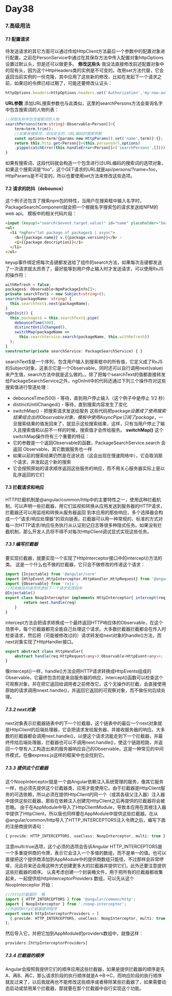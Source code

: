 # Day38
### 7.高级用法
#### 7.1 配置请求
  待发送请求的其它方面可以通过传给HttpClient方法最后一个参数中的配置对象进行配置，之前在PersonService中通过在其保存方法中传入配置对象httpOptions设置过默认头，但是还可以做更多。
  **修改这些头**
  我没法直接修改前述配置对象中的现有头，因为这个HttpHeaders类的实例是不可变的。改用set方法代替，它会返回当前实例的一份克隆，其中应用了这些新的修改，比如在发起下一个请求之前，如果旧的令牌已经过期了，可能还要修改认证头：
```typescript
httpOptions.headers=httpOptions.headers.set('Authorization','my-new-auth-token')
```
  **URL参数**
  添加URL搜索参数也与此类似，这里的searchPersons方法会查询名字中包含搜索词的人物列表：
```typescript
//获取名称中包含搜索词的人物
searchPersons(term:string):Observable<Person[]>{
    term=term.trim();
    //如果有搜索项，添加安全的，URL编码的搜索参数
    const options=term?{params:new HttpParams().set('name',term)}:{};
    return this.http.get<Person[]>(this.personsUrl,options)
    .pippe(catchError(this.handleError<Person[]>('searchPersons',[])))
}
```
  如果有搜索词，这段代码就会构造一个包含进行过URL编码的搜索词的选项对象，如果这个搜索词是“foo”，这个GET请求的URL就是api/persons/?name=foo，HttpParams是不可变的，所以也要使用set方法来修改这些选项。
#### 7.2 请求的防抖（debounce）
  这个例子还包含了搜索npm包的特性，当用户在搜索框中输入名字时，PackageSearchComponent就会把一个根据名字搜索包的请求发送给NPM的web api。
  模板中的相关代码片段：
```html
<input (keyup)="search($event.target.value)" id="name" placeholder="Search"/>
<ul>
  <li *ngFor="let package of packages$ | async">
    <b>{{package.name}} v.{{package.version}}</b> -
    <i>{{package.description}}</i>
  </li>
</ul>
```
  keyup事件绑定把每次击键都发送给了组件的search方法，如果每次击键都发送了一次请求就太昂贵了，最好能等到用户停止输入时才发送请求，可以使用RxJS的操作符：
```typescript
withRefresh = false;
packages$: Observable<NpmPackageInfo[]>;
private searchText$ = new Subject<string>();
search(packageName: string) {
  this.searchText$.next(packageName);
}
ngOnInit() {
  this.packages$ = this.searchText$.pipe(
    debounceTime(500),
    distinctUntilChanged(),
    switchMap(packageName =>
      this.searchService.search(packageName, this.withRefresh))
  );
}
constructor(private searchService: PackageSearchService) { }
```
  searchText$是一个序列，包含用户输入到搜索框中的所有值，它定义成了RxJS的Subject对象，这表示它是一个Observable，同时还可以自行调用next(value)来产生值，search方法中就是这么做的。。除了把每个searchText的值都直接转发给PackageSearchService之外，ngOnInit中的代码还通过下列三个操作符对这些 搜索值进行管道处理：
  - debounceTime(500) - 等待，直到用户停止输入（这个例子中是停止 1/2 秒）
  - distinctUntilChanged() - 等待，直到搜索内容发生了变化
  - switchMap() - 把搜索请求发送给服务
  这些代码把package$设置成了使用搜索结果组合出的Observable对象，模板中使用AsyncPipe订阅了package$，一旦搜索结果的值发回来了，就显示这些搜索结果，这样，只有当用户停止了输入且搜索值和以前不一样的时候，搜索值才会传给服务。
  **switchMap()**
  这个switchMap操作符有三个重要的特征：
  - 它的参数是一个返回Observable的函数，PackageSearchService.search 会返回 Observable，其它数据服务也一样
  - 如果以前的搜索结果仍然是在途状态（这会出现在慢速网络中），它会取消那个请求，并发起这个新的搜索
  - 它会按照原始的请求顺序返回这些服务的响应，而不用关心服务器实际上是以乱序返回的它们
#### 7.3 拦截请求和响应
  HTTP拦截机制是@angular/common/http中的主要特性之一，使用这种拦截机制，可以声明一些拦截器，用它们监视和转换从应用发送到服务器的HTTP请求，拦截器还可以用监视和转换从服务器返回 到本应用的那些响应，多个选择器会构成一个“请求/响应处理器”的双向链表。拦截器可以用一种常规的、标准的方式对每一次HTTP请求/响应任务执行从认证到记日志等很多种隐式任务。如果没有拦截机制，那么开发人员将不得不对每次HttpClient调试显式实现这些任务。
##### 7.3.1 编写拦截器
  要实现拦截器，就要实现一个实现了HttpInterceptor接口中的intercept()方法的类。
  这是一个什么也不做的拦截器，它只会不做修改的传递这个请求：
```typescript
import {Injectable} from '@angular/core'
import {HttpEvent,HttpInterceptor,HttpHandler,HttpRequest} from '@angualr/common/http';
import {Observable} from 'rxjs';
//将未触及的请求传递给下一个请求处理程序
@Injectable()
export class NoopInterceptor implements HttpInterceptor{ intercept(req:HttpRequest<any>,next:HttpHandler):Observable<HttpEvent<any>>{
        return next.handle(req)
    }
}
```
  intercept方法会把请求转换成一个最终返回HTTP响应体的Observable，在这个场景中，每个拦截器都完全能自己处理这个请求。大多数拦截器拦截都会在传入时检查请求，然后把（可能被修改过的）请求转发给next对象的handle()方法，而next对象实现了HttpHandler接口。
```typescript
export abstract class HttpHandler{
    abstract handle(req:HttpRequest<any>):Observable<HttpEvent<any>>;
}
```
  像intercept()一样，handle()方法会把HTTP请求转换成HttpEvents组成的Observable，它最终包含的是来自服务器的响应，intercept()函数可以检查这个可观察对象，并在把它返回给调用者之前修改它。这个无操作的拦截，会直接使用原始的请求调用nnext.handle()，并返回它返回的可观察对象，而不做任何后续处理。
##### 7.3.2 next对象
  next对象表示拦截器链表中的下一个拦截器，这个链表中的最后一个next对象就是HttpClient的后端处理器，它会把请求发给服务器，并接收服务器的响应。大多数的拦截器都会调用next.handle()，以便这个请求流能走到下一个拦截器，并最终传给后端处理器，拦截器也可以不调用next.handle()，使这个链路短路，并返回一个带有人工构造出来的服务器响应自己的Observable，这是一种常见的中间件模式，在像express.js这样的框架中也会找到它。
##### 7.3.3 提供这个拦截器
  这个NoopInterceptor就是一个由Angular依赖注入系统管理的服务，像其它服务一样，也必须先提供这个拦截器类，应用才能使用它。由于拦截器是HttpClient服务的可选依赖，所以必须在提供HttpClient的同一个（或其各级父注入器）注入器中提供这些拦截器，那些在依赖注入创建完HttpClient之后再提供的拦截器将会被忽略。
  由于在AppModule中导入了HttpClientModule，导致本应用在其根注入器中提供了HttpClient，所以我也同样要在AppModule中提供这些拦截器。在从@angular/common/http导入了HTTP_INTERCEPTORS注入令牌之后，编写下面的注册商提供语句：
```typescript
{ provide: HTTP_INTERCEPTORS, useClass: NoopInterceptor, multi: true }
```
  注意multi:true选项，这个必须的选项会告诉Angular HTTP_INTERCEPTORS是一个多重提供商的令牌，表示它会注入一个多值的数组，而不是单一的值。也可以直接把这个提供商添加到AppModule中的提供商数组只能怪，不过那样会非常啰嗦，况且将来还会用这种方式创建更多大的拦截器并提供它们，此外还要注意提供这些拦截器的顺序。
  认真考虑创建一个封装桶文件，用于把所有的拦截器都收集起来，一起提供给httpInterceptorProviders 数组，可以先从这个 NoopInterceptor 开始：
```typescript
///http拦截器的  桶
import { HTTP_INTERCEPTORS } from '@angular/common/http';
import { NoopInterceptor } from './noop-interceptor';
//外部的Http拦截器提供程序
export const httpInterceptorProviders = [
  { provide: HTTP_INTERCEPTORS, useClass: NoopInterceptor, multi: true },
];
```
  然后导入它，并把它加到AppModule的providers数组中，就像这样：
```typescript
providers:[httpInterceptorProviders]
```
##### 7.3.4 拦截器的顺序
  Angular会按照我提供它们的顺序应用这些拦截器，如果是提供拦截器的顺序是先A、再B、再C，那么请求阶段的执行顺序就是A->B->C，而响应阶段的执行顺序就反过来了，以后我就再也不能修改这些顺序或者移除某些拦截器了，如果需要动态启动或禁用某个拦截器，那就要在那个拦截器中自行实现这个功能。























  